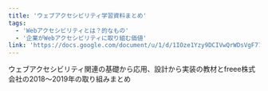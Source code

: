 ```yaml
---
title: 'ウェブアクセシビリティ学習資料まとめ'
tags:
  - 'Webアクセシビリティとは？的なもの'
  - '企業がWebアクセシビリティに取り組む価値'
link: 'https://docs.google.com/document/u/1/d/1IOze1Yzy9DCIVwQrWDsVgF770AHBExXc0wx0ypth6bA/edit'
---
```


ウェブアクセシビリティ関連の基礎から応用、設計から実装の教材とfreee株式会社の2018〜2019年の取り組みまとめ
